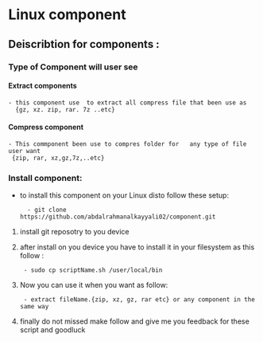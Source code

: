 # Linux component

## Deiscribtion for components :

### Type of Component will user see

#### Extract components

    - this component use  to extract all compress file that been use as
      {gz, xz. zip, rar. 7z ..etc}

#### Compress component

    - This commponent been use to compres folder for   any type of file user want
     {zip, rar, xz,gz,7z,..etc}

### Install component:

- to install this component on your Linux disto follow these setup:

        - git clone https://github.com/abdalrahmanalkayyali02/component.git

1.  install git reposotry to you device

2.  after install on you device you have to install
    it in your filesystem as this follow :

         - sudo cp scriptName.sh /user/local/bin

3.  Now you can use it when you want as follow:

         - extract fileName.{zip, xz, gz, rar etc} or any component in the same way


4.  finally do not missed make follow and give me you feedback for these script and goodluck
